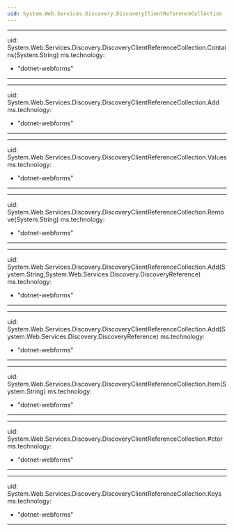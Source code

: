 ```yaml
---
uid: System.Web.Services.Discovery.DiscoveryClientReferenceCollection
---
```


---
uid: System.Web.Services.Discovery.DiscoveryClientReferenceCollection.Contains(System.String)
ms.technology: 
  - "dotnet-webforms"
---

---
uid: System.Web.Services.Discovery.DiscoveryClientReferenceCollection.Add
ms.technology: 
  - "dotnet-webforms"
---

---
uid: System.Web.Services.Discovery.DiscoveryClientReferenceCollection.Values
ms.technology: 
  - "dotnet-webforms"
---

---
uid: System.Web.Services.Discovery.DiscoveryClientReferenceCollection.Remove(System.String)
ms.technology: 
  - "dotnet-webforms"
---

---
uid: System.Web.Services.Discovery.DiscoveryClientReferenceCollection.Add(System.String,System.Web.Services.Discovery.DiscoveryReference)
ms.technology: 
  - "dotnet-webforms"
---

---
uid: System.Web.Services.Discovery.DiscoveryClientReferenceCollection.Add(System.Web.Services.Discovery.DiscoveryReference)
ms.technology: 
  - "dotnet-webforms"
---

---
uid: System.Web.Services.Discovery.DiscoveryClientReferenceCollection.Item(System.String)
ms.technology: 
  - "dotnet-webforms"
---

---
uid: System.Web.Services.Discovery.DiscoveryClientReferenceCollection.#ctor
ms.technology: 
  - "dotnet-webforms"
---

---
uid: System.Web.Services.Discovery.DiscoveryClientReferenceCollection.Keys
ms.technology: 
  - "dotnet-webforms"
---
